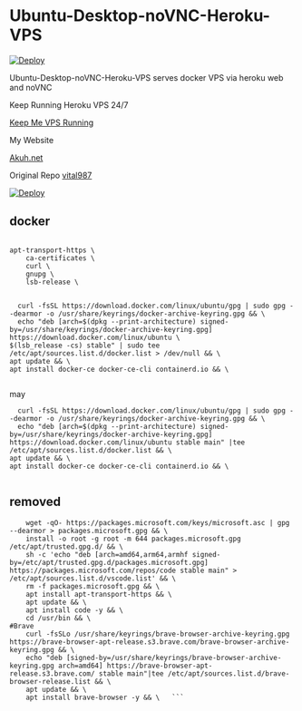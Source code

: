 # Ubuntu-Desktop-noVNC-Heroku-VPS

[![Deploy](https://www.herokucdn.com/deploy/button.svg)](https://dashboard.heroku.com/new?template=https://github.com/akuhnet/hero-vps-lifetime)

Ubuntu-Desktop-noVNC-Heroku-VPS serves docker VPS via heroku web and noVNC


Keep Running Heroku VPS 24/7


[Keep Me VPS Running](http://kaffeine.herokuapp.com/)


My Website

[Akuh.net](https://www.akuh.net/)


Original Repo
[vital987](https://github.com/vital987/vubuntu)


[![Deploy](https://www.herokucdn.com/deploy/button.svg)](https://dashboard.heroku.com/new?template=https://github.com/akuhnet/hero-vps-lifetime)

## docker
```

apt-transport-https \
    ca-certificates \
    curl \
    gnupg \
    lsb-release \
    
 ```
 
  ```
    curl -fsSL https://download.docker.com/linux/ubuntu/gpg | sudo gpg --dearmor -o /usr/share/keyrings/docker-archive-keyring.gpg && \
    echo "deb [arch=$(dpkg --print-architecture) signed-by=/usr/share/keyrings/docker-archive-keyring.gpg] https://download.docker.com/linux/ubuntu \
  $(lsb_release -cs) stable" | sudo tee /etc/apt/sources.list.d/docker.list > /dev/null && \
  apt update && \
  apt install docker-ce docker-ce-cli containerd.io && \
    
 ```
 may
 
  ```
    curl -fsSL https://download.docker.com/linux/ubuntu/gpg | sudo gpg --dearmor -o /usr/share/keyrings/docker-archive-keyring.gpg && \
    echo "deb [arch=$(dpkg --print-architecture) signed-by=/usr/share/keyrings/docker-archive-keyring.gpg] https://download.docker.com/linux/ubuntu stable main" |tee /etc/apt/sources.list.d/docker.list && \
  apt update && \
  apt install docker-ce docker-ce-cli containerd.io && \
    
 ```
## removed
``` #VS Code
	wget -qO- https://packages.microsoft.com/keys/microsoft.asc | gpg --dearmor > packages.microsoft.gpg && \
	install -o root -g root -m 644 packages.microsoft.gpg /etc/apt/trusted.gpg.d/ && \
	sh -c 'echo "deb [arch=amd64,arm64,armhf signed-by=/etc/apt/trusted.gpg.d/packages.microsoft.gpg] https://packages.microsoft.com/repos/code stable main" > /etc/apt/sources.list.d/vscode.list' && \
	rm -f packages.microsoft.gpg && \
	apt install apt-transport-https && \
	apt update && \
	apt install code -y && \
	cd /usr/bin && \
#Brave
	curl -fsSLo /usr/share/keyrings/brave-browser-archive-keyring.gpg https://brave-browser-apt-release.s3.brave.com/brave-browser-archive-keyring.gpg && \
	echo "deb [signed-by=/usr/share/keyrings/brave-browser-archive-keyring.gpg arch=amd64] https://brave-browser-apt-release.s3.brave.com/ stable main"|tee /etc/apt/sources.list.d/brave-browser-release.list && \
	apt update && \
	apt install brave-browser -y && \   ```
